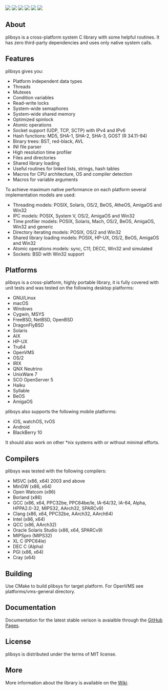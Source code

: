 
[![](https://api.travis-ci.org/saprykin/plibsys.svg?branch=master)](https://travis-ci.org/saprykin/plibsys)
[![](https://ci.appveyor.com/api/projects/status/github/saprykin/plibsys?branch=appveyor_test&svg=true)](https://ci.appveyor.com/project/saprykin/plibsys)
[![](https://scan.coverity.com/projects/8333/badge.svg)](https://scan.coverity.com/projects/saprykin-plibsys)
[![](https://codecov.io/gh/saprykin/plibsys/branch/master/graph/badge.svg)](https://codecov.io/gh/saprykin/plibsys)
[![](https://codedocs.xyz/saprykin/plibsys.svg)](https://codedocs.xyz/saprykin/plibsys/)
[![](https://img.shields.io/badge/License-MIT-ff69b4.svg)](https://opensource.org/licenses/MIT)

## About

plibsys is a cross-platform system C library with some helpful routines.
It has zero third-party dependencies and uses only native system calls.

## Features

plibsys gives you:

* Platform independent data types
* Threads 
* Mutexes
* Condition variables
* Read-write locks
* System-wide semaphores
* System-wide shared memory
* Optimized spinlock
* Atomic operations
* Socket support (UDP, TCP, SCTP) with IPv4 and IPv6
* Hash functions: MD5, SHA-1, SHA-2, SHA-3, GOST (R 34.11-94)
* Binary trees: BST, red-black, AVL
* INI file parser
* High resolution time profiler
* Files and directories
* Shared library loading
* Useful routines for linked lists, strings, hash tables
* Macros for CPU architecture, OS and compiler detection
* Macros for variable arguments

To achieve maximum native performance on each platform several implementation models are used:

* Threading models: POSIX, Solaris, OS/2, BeOS, AtheOS, AmigaOS and Win32
* IPC models: POSIX, System V, OS/2, AmigaOS and Win32
* Time profiler models: POSIX, Solaris, Mach, OS/2, BeOS, AmigaOS, Win32 and generic
* Directory iterating models: POSIX, OS/2 and Win32
* Shared library loading models: POSIX, HP-UX, OS/2, BeOS, AmigaOS and Win32
* Atomic operations models: sync, C11, DECC, Win32 and simulated
* Sockets: BSD with Win32 support

## Platforms

plibsys is a cross-platform, highly portable library, it is fully covered
with unit tests and was tested on the following desktop platforms:

* GNU/Linux
* macOS
* Windows
* Cygwin, MSYS
* FreeBSD, NetBSD, OpenBSD
* DragonFlyBSD
* Solaris
* AIX
* HP-UX
* Tru64
* OpenVMS
* OS/2
* IRIX
* QNX Neutrino
* UnixWare 7
* SCO OpenServer 5
* Haiku
* Syllable
* BeOS
* AmigaOS

plibsys also supports the following mobile platforms:

* iOS, watchOS, tvOS
* Android
* BlackBerry 10

It should also work on other *nix systems with or without minimal efforts.

## Compilers

plibsys was tested with the following compilers:

* MSVC (x86, x64) 2003 and above
* MinGW (x86, x64)
* Open Watcom (x86)
* Borland (x86)
* GCC (x86, x64, PPC32be, PPC64be/le, IA-64/32, IA-64, Alpha, HPPA2.0-32, MIPS32, AArch32, SPARCv9)
* Clang (x86, x64, PPC32be, AArch32, AArch64)
* Intel (x86, x64)
* QCC (x86, AArch32)
* Oracle Solaris Studio (x86, x64, SPARCv9)
* MIPSpro (MIPS32)
* XL C (PPC64le)
* DEC C (Alpha)
* PGI (x86, x64)
* Cray (x64)

## Building

Use CMake to build plibsys for target platform. For OpenVMS see platforms/vms-general directory.

## Documentation

Documentation for the latest stable verison is avaialble through the [GitHub Pages](http://saprykin.github.io/plibsys-docs).

## License

plibsys is distributed under the terms of MIT license.

## More

More information about the library is available on the [Wiki](https://github.com/saprykin/plibsys/wiki).
